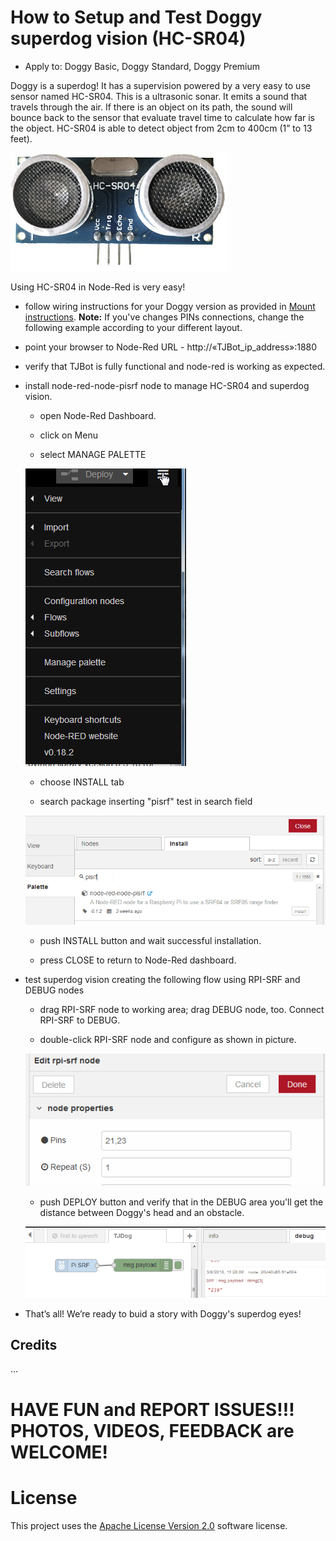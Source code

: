# How to Setup and Test Doggy superdog vision (HC-SR04)

* Apply to: Doggy Basic, Doggy Standard, Doggy Premium

Doggy is a superdog! It has a supervision powered by a very easy to use sensor named HC-SR04. This is a ultrasonic sonar. It emits a sound that travels through the air. If there is an object on its path, the sound will bounce back to the sensor that evaluate travel time to calculate how far is the object. HC-SR04 is able to detect object from 2cm to 400cm (1” to 13 feet).

![HC-SR04](https://github.com/fmanclossi/TJBot-playbook/blob/master/examples/Doggy/Media/Ultrasonic-Sensor-HC-SR04.jpg)

Using HC-SR04 in Node-Red is very easy!

* follow wiring instructions for your Doggy version as provided in [Mount instructions](https://github.com/fmanclossi/TJBot-playbook/tree/master/examples/Doggy). **Note:** If you've changes PINs connections, change the following example according to your different layout.

* point your browser to Node-Red URL  - http://«TJBot_ip_address»:1880

* verify that TJBot is fully functional and node-red is working as expected.

* install node-red-node-pisrf node to manage HC-SR04 and superdog vision. 

   * open Node-Red Dashboard.
   
   * click on Menu

   * select MANAGE PALETTE
   
   ![Node-Red palette](https://github.com/fmanclossi/TJBot-playbook/blob/master/examples/Doggy/Media/1.Manage%20Node-Red%20Palette.png)

   * choose INSTALL tab
   
   * search package inserting "pisrf" test in search field
   
   ![install pisrf](https://github.com/fmanclossi/TJBot-playbook/blob/master/examples/Doggy/Media/2.install%20node-red%20pisrf.png)
   
   * push INSTALL button and wait successful installation.
   
   * press CLOSE to return to Node-Red dashboard.
   
* test superdog vision creating the following flow using RPI-SRF and DEBUG nodes

   * drag RPI-SRF node to working area; drag DEBUG node, too. Connect RPI-SRF to DEBUG.
   
   * double-click RPI-SRF node and configure as shown in picture.
   
   ![Configure RPI-SRF Node](https://github.com/fmanclossi/TJBot-playbook/blob/master/examples/Doggy/Media/3.configure%20rpi-srf%20node.png)
   
   * push DEPLOY button and verify that in the DEBUG area you'll get the distance between Doggy's head and an obstacle.
   
   ![HC-R04 test flow](https://github.com/fmanclossi/TJBot-playbook/blob/master/examples/Doggy/Media/4.configure%20and%20test%20superdog%20vision.png)
 
* That’s all! We’re ready to buid a story with Doggy's superdog eyes!


## Credits

...

# HAVE FUN and REPORT ISSUES!!! PHOTOS, VIDEOS, FEEDBACK are WELCOME!

# License  
This project uses the [Apache License Version 2.0](../../LICENSE) software license.  
